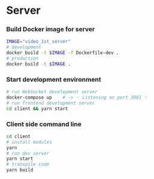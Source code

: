 # Server

### Build Docker image for server

```bash
IMAGE="video_1st_server"
# development
docker build -t $IMAGE -f Dockerfile-dev .
# production
docker build -t $IMAGE .
```

### Start development environment

```bash
# run WebSocket development server
docker-compose up    # -> ✨ Listening on port 3001 ✨
# run frontend development server
cd client && yarn start
```

### Client side command line

```bash
cd client
# install modules
yarn
# run dev server
yarn start
# transpile code
yarn build
```
